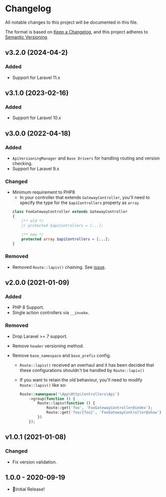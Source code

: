 # Changelog

All notable changes to this project will be documented in this file.

The format is based on [Keep a Changelog](https://keepachangelog.com/en/1.0.0/),
and this project adheres to [Semantic Versioning](https://semver.org/spec/v2.0.0.html).

## v3.2.0 (2024-04-2)

### Added

- Support for Laravel 11.x

## v3.1.0 (2023-02-16)

### Added

- Support for Laravel 10.x

## v3.0.0 (2022-04-18)

### Added

- `ApiVersioningManager` and `Base Drivers` for handling routing and version checking.
- Support for Laravel 9.x

### Changed

- Minimum requirement to PHP8
    - In your controller that extends `GatewayController`, you'll need to specify the type for the `$apiControllers` property as `array`
    ```php
    class FooGatewayController extends GatewayController
    {
        /** old */
        // protected $apiControllers = [...];

        /** new */
        protected array $apiControllers = [...];
    }
    ```

### Removed

- Removed `Route::lapiv()` chaining. See [issue](https://github.com/juliomotol/lapiv/issues/1).

## v2.0.0 (2021-01-09)

### Added

-   PHP 8 Support.
-   Single action controllers via `__invoke`.

### Removed

-   Drop Laravel >= 7 support.
-   Remove `header` versioning method.
-   Remove `base_namespace` and `base_prefix` config.

    -   `Route::lapiv()` received an overhaul and it has been decided that these configurations shouldn't be handled by `Route::lapiv()`
    -   If you want to retain the old behaviour, you'll need to modify `Route::lapiv()` like so:

        ```php
        Route::namespace('\App\Http\Controllers\Api')
            ->group(function () {
                Route::lapiv(function () {
                    Route::get('foo', 'FooGatewayController@index');
                    Route::get('foo/{foo}', 'FooGatewayController@show');
                })
            });
        ```

## v1.0.1 (2021-01-08)

### Changed

-   Fix version validation.

## 1.0.0 - 2020-09-19

-   🎉Initial Release!
